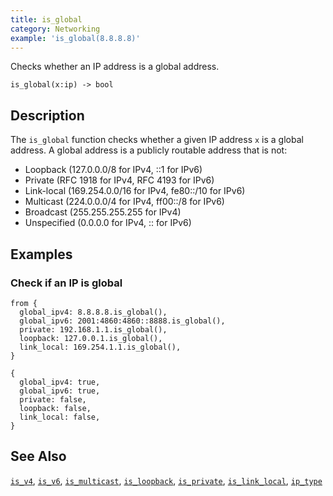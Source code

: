 ```yaml
---
title: is_global
category: Networking
example: 'is_global(8.8.8.8)'
---
```


Checks whether an IP address is a global address.

```tql
is_global(x:ip) -> bool
```

## Description

The `is_global` function checks whether a given IP address `x` is a global
address. A global address is a publicly routable address that is not:

- Loopback (127.0.0.0/8 for IPv4, ::1 for IPv6)
- Private (RFC 1918 for IPv4, RFC 4193 for IPv6)
- Link-local (169.254.0.0/16 for IPv4, fe80::/10 for IPv6)
- Multicast (224.0.0.0/4 for IPv4, ff00::/8 for IPv6)
- Broadcast (255.255.255.255 for IPv4)
- Unspecified (0.0.0.0 for IPv4, :: for IPv6)

## Examples

### Check if an IP is global

```tql
from {
  global_ipv4: 8.8.8.8.is_global(),
  global_ipv6: 2001:4860:4860::8888.is_global(),
  private: 192.168.1.1.is_global(),
  loopback: 127.0.0.1.is_global(),
  link_local: 169.254.1.1.is_global(),
}
```

```tql
{
  global_ipv4: true,
  global_ipv6: true,
  private: false,
  loopback: false,
  link_local: false,
}
```

## See Also

[`is_v4`](/reference/functions/is_v4),
[`is_v6`](/reference/functions/is_v6),
[`is_multicast`](/reference/functions/is_multicast),
[`is_loopback`](/reference/functions/is_loopback),
[`is_private`](/reference/functions/is_private),
[`is_link_local`](/reference/functions/is_link_local),
[`ip_type`](/reference/functions/ip_type)